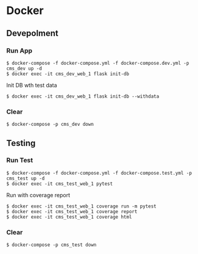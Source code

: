 # Docker

## Devepolment

### Run App

```
$ docker-compose -f docker-compose.yml -f docker-compose.dev.yml -p cms_dev up -d
$ docker exec -it cms_dev_web_1 flask init-db
```

Init DB wth test data

```
$ docker exec -it cms_dev_web_1 flask init-db --withdata
```


### Clear

```
$ docker-compose -p cms_dev down
```

## Testing

### Run Test

```
$ docker-compose -f docker-compose.yml -f docker-compose.test.yml -p cms_test up -d
$ docker exec -it cms_test_web_1 pytest
```

Run with coverage report

```
$ docker exec -it cms_test_web_1 coverage run -m pytest
$ docker exec -it cms_test_web_1 coverage report
$ docker exec -it cms_test_web_1 coverage html
```

### Clear

```
$ docker-compose -p cms_test down
```
